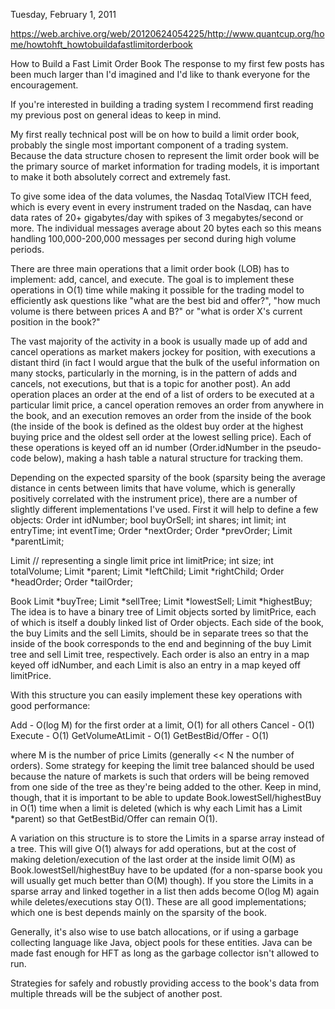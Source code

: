 Tuesday, February 1, 2011

https://web.archive.org/web/20120624054225/http://www.quantcup.org/home/howtohft_howtobuildafastlimitorderbook

How to Build a Fast Limit Order Book
The response to my first few posts has been much larger than I'd imagined and I'd like to thank everyone for the encouragement.

If you're interested in building a trading system I recommend first reading my previous post on general ideas to keep in mind.

My first really technical post will be on how to build a limit order book, probably the single most important component of a trading system.  Because the data structure chosen to represent the limit order book will be the primary source of market information for trading models, it is important to make it both absolutely correct and extremely fast.

To give some idea of the data volumes, the Nasdaq TotalView ITCH feed, which is every event in every instrument traded on the Nasdaq, can have data rates of 20+ gigabytes/day with spikes of 3 megabytes/second or more.  The individual messages average about 20 bytes each so this means handling 100,000-200,000 messages per second during high volume periods.

There are three main operations that a limit order book (LOB) has to implement: add, cancel, and execute.  The goal is to implement these operations in O(1) time while making it possible for the trading model to efficiently ask questions like "what are the best bid and offer?", "how much volume is there between prices A and B?" or "what is order X's current position in the book?"

The vast majority of the activity in a book is usually made up of add and cancel operations as market makers jockey for position, with executions a distant third (in fact I would argue that the bulk of the useful information on many stocks, particularly in the morning, is in the pattern of adds and cancels, not executions, but that is a topic for another post).  An add operation places an order at the end of a list of orders to be executed at a particular limit price, a cancel operation removes an order from anywhere in the book, and an execution removes an order from the inside of the book (the inside of the book is defined as the oldest buy order at the highest buying price and the oldest sell order at the lowest selling price).  Each of these operations is keyed off an id number (Order.idNumber in the pseudo-code below), making a hash table a natural structure for tracking them.

Depending on the expected sparsity of the book (sparsity being the average distance in cents between limits that have volume, which is generally positively correlated with the instrument price), there are a number of slightly different implementations I've used.  First it will help to define a few objects:
Order
  int idNumber;
  bool buyOrSell;
  int shares;
  int limit;
  int entryTime;
  int eventTime;
  Order *nextOrder;
  Order *prevOrder;
  Limit *parentLimit;

Limit  // representing a single limit price
  int limitPrice;
  int size;
  int totalVolume;
  Limit *parent;
  Limit *leftChild;
  Limit *rightChild;
  Order *headOrder;
  Order *tailOrder;

Book
  Limit *buyTree;
  Limit *sellTree;
  Limit *lowestSell;
  Limit *highestBuy;
The idea is to have a binary tree of Limit objects sorted by limitPrice, each of which is itself a doubly linked list of Order objects.  Each side of the book, the buy Limits and the sell Limits, should be in separate trees so that the inside of the book corresponds to the end and beginning of the buy Limit tree and sell Limit tree, respectively.  Each order is also an entry in a map keyed off idNumber, and each Limit is also an entry in a map keyed off limitPrice.

With this structure you can easily implement these key operations with good performance:

Add - O(log M) for the first order at a limit, O(1) for all others
Cancel - O(1)
Execute - O(1)
GetVolumeAtLimit - O(1)
GetBestBid/Offer - O(1)

where M is the number of price Limits (generally << N the number of orders).  Some strategy for keeping the limit tree balanced should be used because the nature of markets is such that orders will be being removed from one side of the tree as they're being added to the other.  Keep in mind, though, that it is important to be able to update Book.lowestSell/highestBuy in O(1) time when a limit is deleted (which is why each Limit has a Limit *parent) so that GetBestBid/Offer can remain O(1).

A variation on this structure is to store the Limits in a sparse array instead of a tree.  This will give O(1) always for add operations, but at the cost of making deletion/execution of the last order at the inside limit O(M) as Book.lowestSell/highestBuy have to be updated (for a non-sparse book you will usually get much better than O(M) though).  If you store the Limits in a sparse array and linked together in a list then adds become O(log M) again while deletes/executions stay O(1).  These are all good implementations; which one is best depends mainly on the sparsity of the book.

Generally, it's also wise to use batch allocations, or if using a garbage collecting language like Java, object pools for these entities.  Java can be made fast enough for HFT as long as the garbage collector isn't allowed to run.

Strategies for safely and robustly providing access to the book's data from multiple threads will be the subject of another post.